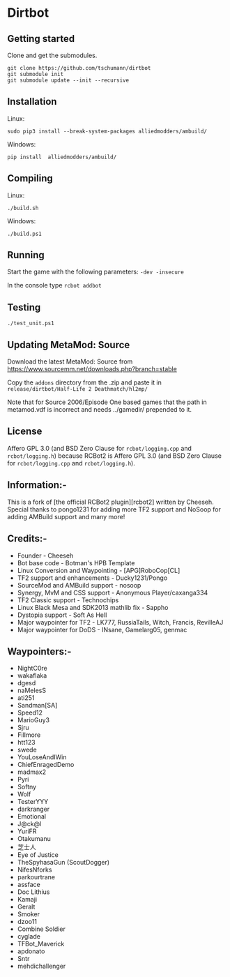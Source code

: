 Dirtbot
=======

Getting started
---------------

Clone and get the submodules.
```
git clone https://github.com/tschumann/dirtbot
git submodule init
git submodule update --init --recursive
```

Installation
------------

Linux:
```
sudo pip3 install --break-system-packages alliedmodders/ambuild/
```

Windows:
```
pip install  alliedmodders/ambuild/
```


Compiling
---------

Linux:
```
./build.sh
```

Windows:
```
./build.ps1
```


Running
-------

Start the game with the following parameters: `-dev -insecure`

In the console type `rcbot addbot`


Testing
-------

```
./test_unit.ps1
```


Updating MetaMod: Source
------------------------

Download the latest MetaMod: Source from https://www.sourcemm.net/downloads.php?branch=stable

Copy the `addons` directory from the .zip and paste it in `release/dirtbot/Half-Life 2 Deathmatch/hl2mp/`

Note that for Source 2006/Episode One based games that the path in metamod.vdf is incorrect and needs ../gamedir/ prepended to it.


License
-------

Affero GPL 3.0 (and BSD Zero Clause for `rcbot/logging.cpp` and `rcbot/logging.h`) because RCBot2 is Affero GPL 3.0 (and BSD Zero Clause for `rcbot/logging.cpp` and `rcbot/logging.h`).


## Information:-

This is a fork of [the official RCBot2 plugin][rcbot2] written by Cheeseh.
Special thanks to pongo1231 for adding more TF2 support and NoSoop for adding AMBuild support and many more!


## Credits:-

- Founder - Cheeseh
- Bot base code - Botman's HPB Template
- Linux Conversion and Waypointing - [APG]RoboCop[CL]
- TF2 support and enhancements - Ducky1231/Pongo
- SourceMod and AMBuild support - nosoop
- Synergy, MvM and CSS support - Anonymous Player/caxanga334
- TF2 Classic support - Technochips
- Linux Black Mesa and SDK2013 mathlib fix - Sappho
- Dystopia support - Soft As Hell
- Major waypointer for TF2 - LK777, RussiaTails, Witch, Francis, RevilleAJ
- Major waypointer for DoDS - INsane, Gamelarg05, genmac

## Waypointers:-

- NightC0re
- wakaflaka
- dgesd
- naMelesS
- ati251
- Sandman[SA]
- Speed12	
- MarioGuy3
- Sjru	
- Fillmore
- htt123
- swede
- YouLoseAndIWin
- ChiefEnragedDemo
- madmax2
- Pyri
- Softny		
- Wolf
- TesterYYY		
- darkranger		
- Emotional
- J@ck@l		
- YuriFR
- Otakumanu		
- 芝士人
- Eye of Justice
- TheSpyhasaGun (ScoutDogger)		
- NifesNforks
- parkourtrane
- assface
- Doc Lithius
- Kamaji
- Geralt
- Smoker		
- dzoo11
- Combine Soldier		
- cyglade
- TFBot_Maverick
- apdonato
- Sntr
- mehdichallenger		
